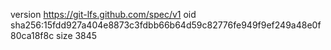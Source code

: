 version https://git-lfs.github.com/spec/v1
oid sha256:15fdd927a404e8873c3fdbb66b64d59c82776fe949f9ef249a48e0f80ca18f8c
size 3845

